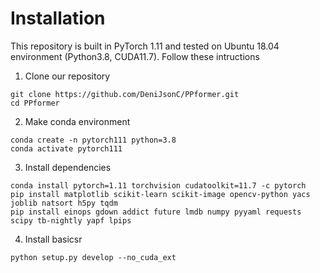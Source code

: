 # Installation

This repository is built in PyTorch 1.11 and tested on Ubuntu 18.04 environment (Python3.8, CUDA11.7).
Follow these intructions

1. Clone our repository
```
git clone https://github.com/DeniJsonC/PPformer.git
cd PPformer
```

2. Make conda environment
```
conda create -n pytorch111 python=3.8
conda activate pytorch111
```

3. Install dependencies
```
conda install pytorch=1.11 torchvision cudatoolkit=11.7 -c pytorch
pip install matplotlib scikit-learn scikit-image opencv-python yacs joblib natsort h5py tqdm
pip install einops gdown addict future lmdb numpy pyyaml requests scipy tb-nightly yapf lpips
```

4. Install basicsr
```
python setup.py develop --no_cuda_ext
```
